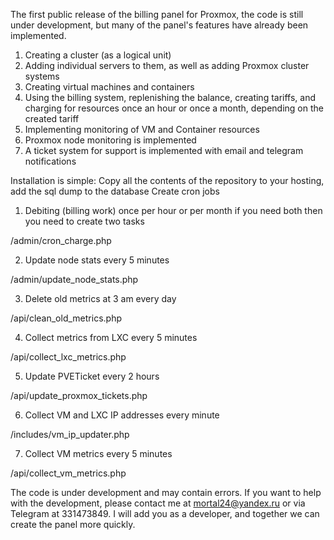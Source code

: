 The first public release of the billing panel for Proxmox, the code is still under development, but many of the panel's features have already been implemented.
 1. Creating a cluster (as a logical unit)
2. Adding individual servers to them, as well as adding Proxmox cluster systems
3. Creating virtual machines and containers
4. Using the billing system, replenishing the balance, creating tariffs, and charging for resources once an hour or once a month, depending on the created tariff
5. Implementing monitoring of VM and Container resources
6. Proxmox node monitoring is implemented
7. A ticket system for support is implemented with email and telegram notifications 

Installation is simple:
Copy all the contents of the repository to your hosting, add the sql dump to the database
Create cron jobs 


1. Debiting (billing work) once per hour or per month if you need both then you need to create two tasks

/admin/cron_charge.php

2. Update node stats every 5 minutes

/admin/update_node_stats.php

3. Delete old metrics at 3 am every day

/api/clean_old_metrics.php

4. Collect metrics from LXC every 5 minutes

/api/collect_lxc_metrics.php

5. Update PVETicket every 2 hours

/api/update_proxmox_tickets.php

6. Collect VM and LXC IP addresses every minute

/includes/vm_ip_updater.php

7. Collect VM metrics every 5 minutes

/api/collect_vm_metrics.php

The code is under development and may contain errors. If you want to help with the development, please contact me at mortal24@yandex.ru or via Telegram at 331473849. I will add you as a developer, and together we can create the panel more quickly.
